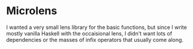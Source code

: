 # Microlens

I wanted a very small lens library for the basic functions, but since I write
mostly vanilla Haskell with the occaisional lens, I didn't want lots of
dependencies or the masses of infix operators that usually come along.
